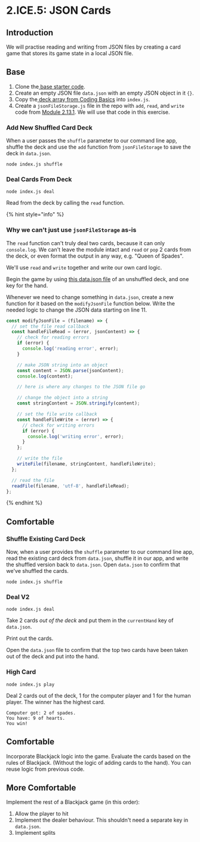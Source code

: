 # 2.ICE.5: JSON Cards

## Introduction

We will practise reading and writing from JSON files by creating a card game that stores its game state in a local JSON file. 

## Base

1. Clone the[ base starter code](https://github.com/rocketacademy/base-node-bootcamp).
2. Create an empty JSON file `data.json` with an empty JSON object in it `{}`.
3. Copy the[ deck array from Coding Basics](https://basics.rocketacademy.co/10-javascript-objects/10.1-javascript-objects#hard-coded-card-deck) into `index.js`.
4. Create a `jsonFileStorage.js` file in the repo with `add`, `read`, and `write` code from [Module 2.13.1](../2.13-json/2.13.1-json-file-storage-module-add-read-write.md). We will use that code in this exercise.

### Add New Shuffled Card Deck

When a user passes the `shuffle` parameter to our command line app, shuffle the deck and use the `add` function from `jsonFileStorage` to save the deck in `data.json`.

```text
node index.js shuffle
```

### Deal Cards From Deck

```text
node index.js deal
```

Read from the deck by calling the `read` function.

{% hint style="info" %}
### Why we can't just use `jsonFileStorage` as-is

The `read` function can't truly deal two cards, because it can only `console.log`. We can't leave the module intact and `read` or `pop` 2 cards from the deck, or even format the output in any way, e.g. "Queen of Spades".

We'll use `read` and `write` together and write our own card logic.

Begin the game by using [this data.json file](https://raw.githubusercontent.com/rocketacademy/bootcamp-docs/master/2-back-end-basics/2.13-json/data.json) of an unshuffled deck, and one key for the hand.

Whenever we need to change something in `data.json`, create a new function for it based on the `modifyJsonFile` function below. Write the needed logic to change the JSON data starting on line 11.

```javascript
const modifyJsonFile = (filename) => {
  // set the file read callback
  const handleFileRead = (error, jsonContent) => {
    // check for reading errors
    if (error) {
      console.log('reading error', error);
    }

    // make JSON string into an object
    const content = JSON.parse(jsonContent);
    console.log(content);

    // here is where any changes to the JSON file go

    // change the object into a string
    const stringContent = JSON.stringify(content);

    // set the file write callback
    const handleFileWrite = (error) => {
      // check for writing errors
      if (error) {
        console.log('writing error', error);
      }
    };

    // write the file
    writeFile(filename, stringContent, handleFileWrite);
  };

  // read the file
  readFile(filename, 'utf-8', handleFileRead);
};
```
{% endhint %}

## Comfortable

### Shuffle Existing Card Deck

Now, when a user provides the `shuffle` parameter to our command line app, read the existing card deck from `data.json`, shuffle it in our app, and write the shuffled version back to `data.json`. Open `data.json` to confirm that we've shuffled the cards. 

```text
node index.js shuffle
```

### Deal V2

```text
node index.js deal
```

Take 2 cards _out of the deck_ and put them in the `currentHand` key of `data.json`.

Print out the cards.

Open the `data.json` file to confirm that the top two cards have been taken out of the deck and put into the hand.

### High Card

```text
node index.js play
```

Deal 2 cards out of the deck, 1 for the computer player and 1 for the human player. The winner has the highest card.

```text
Computer got: 2 of spades.
You have: 9 of hearts.
You win!
```

## Comfortable

Incorporate Blackjack logic into the game. Evaluate the cards based on the rules of Blackjack. \(Without the logic of adding cards to the hand\). You can reuse logic from previous code.

## More Comfortable

Implement the rest of a Blackjack game \(in this order\):

1. Allow the player to hit
2. Implement the dealer behaviour. This shouldn't need a separate key in `data.json`.
3. Implement splits

